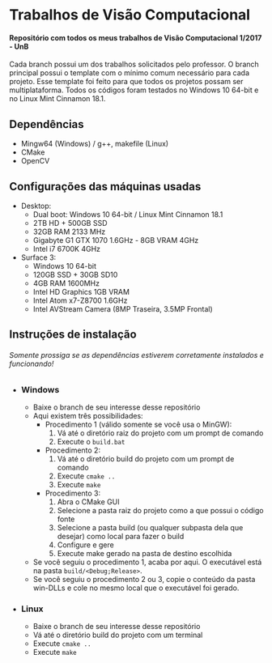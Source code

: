 # Trabalhos de Visão Computacional
#### Repositório com todos os meus trabalhos de Visão Computacional 1/2017 - UnB

Cada branch possui um dos trabalhos solicitados pelo professor. O branch principal possui o template com o mínimo comum necessário para cada projeto. Esse template foi feito para que todos os projetos possam ser multiplataforma. Todos os códigos foram testados no Windows 10 64-bit e no Linux Mint Cinnamon 18.1.

## Dependências
- Mingw64 (Windows) / g++, makefile (Linux)
- CMake
- OpenCV

## Configurações das máquinas usadas
- Desktop:
    - Dual boot: Windows 10 64-bit / Linux Mint Cinnamon 18.1
    - 2TB HD + 500GB SSD
    - 32GB RAM 2133 MHz
    - Gigabyte G1 GTX 1070 1.6GHz - 8GB VRAM 4GHz
    - Intel i7 6700K 4GHz
- Surface 3:
    - Windows 10 64-bit
    - 120GB SSD + 30GB SD10
    - 4GB RAM 1600MHz
    - Intel HD Graphics 1GB VRAM
    - Intel Atom x7-Z8700 1.6GHz
    - Intel AVStream Camera (8MP Traseira, 3.5MP Frontal)

## Instruções de instalação
###### Somente prossiga se as dependências estiverem corretamente instalados e funcionando!
- ### Windows
    - Baixe o branch de seu interesse desse repositório
    - Aqui existem três possibilidades:
        - Procedimento 1 (válido somente se você usa o MinGW):
            1. Vá até o diretório raiz do projeto com um prompt de comando
            2. Execute o `build.bat`
        - Procedimento 2:
            1. Vá até o diretório build do projeto com um prompt de comando
            2. Execute `cmake ..`
            3. Execute `make`
        - Procedimento 3:
            1. Abra o CMake GUI
            2. Selecione a pasta raiz do projeto como a que possui o código fonte
            3. Selecione a pasta build (ou qualquer subpasta dela que desejar) como local para fazer o build
            4. Configure e gere
            5. Execute make gerado na pasta de destino escolhida
    - Se você seguiu o procedimento 1, acaba por aqui. O executável está na pasta `build/<Debug;Release>`.
    - Se você seguiu o procedimento 2 ou 3, copie o conteúdo da pasta win-DLLs e cole no mesmo local que o executável foi gerado.
- ### Linux
    - Baixe o branch de seu interesse desse repositório
    - Vá até o diretório build do projeto com um terminal
    - Execute `cmake ..`
    - Execute `make`